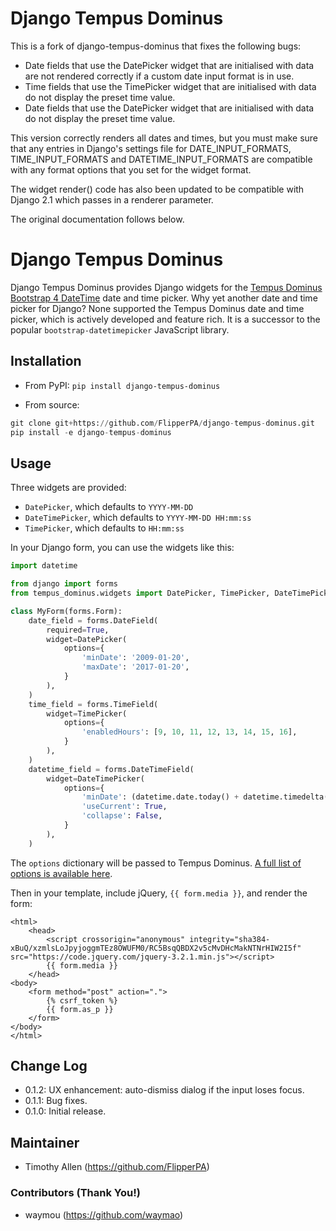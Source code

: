 # Django Tempus Dominus

This is a fork of django-tempus-dominus that fixes the following bugs:
* Date fields that use the DatePicker widget that are initialised with data are not rendered correctly if a custom date input format is in use.
* Time fields that use the TimePicker widget that are initialised with data do not display the preset time value.
* Date fields that use the DatePicker widget that are initialised with data do not display the preset time value.

This version correctly renders all dates and times, but you must make sure that any entries in Django's settings file for DATE_INPUT_FORMATS, TIME_INPUT_FORMATS and DATETIME_INPUT_FORMATS are compatible with any format options that you set for the  widget format.

The widget render() code has also been updated to be compatible with Django 2.1 which passes in a renderer parameter.

The original documentation follows below.

# Django Tempus Dominus

Django Tempus Dominus provides Django widgets for the [Tempus Dominus Bootstrap 4 DateTime](https://tempusdominus.github.io/bootstrap-4/ "Tempus Dominus") date and time picker. Why yet another date and time picker for Django? None supported the Tempus Dominus date and time picker, which is actively developed and feature rich. It is a successor to the popular `bootstrap-datetimepicker` JavaScript library.

## Installation

* From PyPI: `pip install django-tempus-dominus`

* From source:

```python
git clone git+https://github.com/FlipperPA/django-tempus-dominus.git
pip install -e django-tempus-dominus
```

## Usage

Three widgets are provided:

* `DatePicker`, which defaults to `YYYY-MM-DD`
* `DateTimePicker`, which defaults to `YYYY-MM-DD HH:mm:ss`
* `TimePicker`, which defaults to `HH:mm:ss`

In your Django form, you can use the widgets like this:

```python
import datetime

from django import forms
from tempus_dominus.widgets import DatePicker, TimePicker, DateTimePicker

class MyForm(forms.Form):
    date_field = forms.DateField(
        required=True,
        widget=DatePicker(
            options={
                'minDate': '2009-01-20',
                'maxDate': '2017-01-20',
            }
        ),
    )
    time_field = forms.TimeField(
        widget=TimePicker(
            options={
                'enabledHours': [9, 10, 11, 12, 13, 14, 15, 16],
            }
        ),
    )
    datetime_field = forms.DateTimeField(
        widget=DateTimePicker(
            options={
                'minDate': (datetime.date.today() + datetime.timedelta(days=1)).strftime('%Y-%m-%d'),  # Tomorrow
                'useCurrent': True,
                'collapse': False,
            }
        ),
    )
```

The `options` dictionary will be passed to Tempus Dominus. [A full list of options is available here](https://tempusdominus.github.io/bootstrap-4/Options/).

Then in your template, include jQuery, `{{ form.media }}`, and render the form:

```HTML+Django
<html>
    <head>
        <script crossorigin="anonymous" integrity="sha384-xBuQ/xzmlsLoJpyjoggmTEz8OWUFM0/RC5BsqQBDX2v5cMvDHcMakNTNrHIW2I5f" src="https://code.jquery.com/jquery-3.2.1.min.js"></script>
        {{ form.media }}
    </head>
<body>
    <form method="post" action=".">
        {% csrf_token %}
        {{ form.as_p }}
    </form>
</body>
</html>
```

## Change Log

* 0.1.2: UX enhancement: auto-dismiss dialog if the input loses focus.
* 0.1.1: Bug fixes.
* 0.1.0: Initial release.

## Maintainer

* Timothy Allen (https://github.com/FlipperPA)

### Contributors (Thank You!)

* waymou (https://github.com/waymao)
